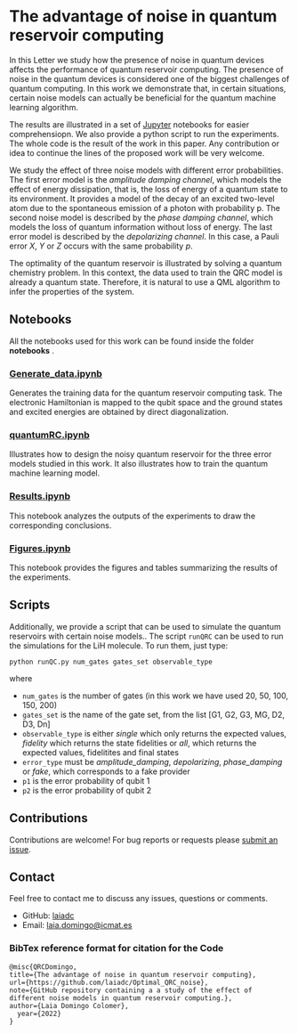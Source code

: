 # The advantage of noise in quantum reservoir computing

In this Letter we study how the presence of noise in quantum devices affects the performance of quantum reservoir computing. The presence of noise in the quantum devices is considered one of the biggest challenges of quantum computing. In this work we demonstrate that, in certain situations, certain noise models can actually be beneficial for the quantum machine learning algorithm.

The results are illustrated in a set of [Jupyter](https://jupyter.org/) notebooks for easier comprehensiopn. We also provide a python script to run the experiments. The whole code is the result of the work in  this paper. Any contribution or idea to continue the lines of the proposed work will be very welcome.

We study the effect of three noise models with different error probabilities. The first error model is the *amplitude damping channel*, which models the effect of energy dissipation, that is, the loss of energy of a quantum state to its environment. It provides a model of the decay of an excited two-level atom due to the spontaneous emission of a photon with probability p.  The second noise model is described by the *phase damping channel*, which models the loss of quantum information without loss of energy. The last error model is described by the *depolarizing channel*. In this case, a Pauli error $X$, $Y$ or $Z$ occurs with the same probability $p$.

The optimality of the quantum reservoir is illustrated by solving a quantum chemistry problem. In this context, the data used to train the QRC model is already a quantum state. Therefore, it is natural to use a QML algorithm to infer the properties of the system.

## Notebooks

All the notebooks used for this work can be found inside the folder **notebooks** .

### [Generate_data.ipynb](https://github.com/laiadc/Optimal_QRC_noise/blob/main/notebooks/Generate_data.ipynb) 
Generates the training data for the quantum reservoir computing task. The electronic Hamiltonian is mapped to the qubit space and the ground states and excited energies are obtained by direct diagonalization.

### [quantumRC.ipynb](https://github.com/laiadc/Optimal_QRC_noise/blob/main/notebooks/quantumRC.ipynb) 
Illustrates how to design the noisy quantum reservoir for the three error models studied in this work. It also illustrates how to train the quantum machine learning model.

### [Results.ipynb](https://github.com/laiadc/Optimal_QRC_noise/blob/main/notebooks/Results.ipynb) 
This notebook analyzes the outputs of the experiments to draw the corresponding conclusions.

### [Figures.ipynb](https://github.com/laiadc/Optimal_QRC_noise/blob/main/notebooks/Figures.ipynb) 
This notebook provides the figures and tables summarizing the results of the experiments. 

## Scripts

Additionally, we provide a script that can be used to simulate the quantum reservoirs with certain noise models.. The script `runQRC` can be used to run the simulations for the LiH molecule. To run them, just type:

`python runQC.py num_gates gates_set observable_type `

where 

+ `num_gates` is the number of gates (in this work we have used 20, 50, 100, 150, 200)
+ `gates_set` is the name of the gate set, from the list [G1, G2, G3, MG, D2, D3, Dn]
+ `observable_type` is either *single* which only returns the expected values, *fidelity* which returns the state fidelities or *all*, which returns the expected values, fidelitites and final states
+ `error_type` must be *amplitude_damping*, *depolarizing*, *phase_damping* or *fake*, which corresponds to a fake provider
+ `p1` is the error probability of qubit 1
+ `p2` is the error probability of qubit 2

## Contributions

Contributions are welcome!  For bug reports or requests please [submit an issue](https://github.com/laiadc/Optimal_QRC_noise/issues).

## Contact  

Feel free to contact me to discuss any issues, questions or comments.

* GitHub: [laiadc](https://github.com/laiadc)
* Email: [laia.domingo@icmat.es](laia.domingo@icmat.es)

### BibTex reference format for citation for the Code
```
@misc{QRCDomingo,
title={The advantage of noise in quantum reservoir computing},
url={https://github.com/laiadc/Optimal_QRC_noise},
note={GitHub repository containing a a study of the effect of different noise models in quantum reservoir computing.},
author={Laia Domingo Colomer},
  year={2022}
}
```

